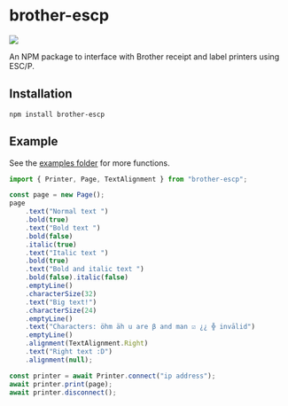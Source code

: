 # brother-escp
<img src="https://img.shields.io/npm/v/brother-escp">

An NPM package to interface with Brother receipt and label printers using ESC/P.

## Installation

`npm install brother-escp`

## Example

See the [examples folder](examples/) for more functions.

```js
import { Printer, Page, TextAlignment } from "brother-escp";

const page = new Page();
page
    .text("Normal text ")
    .bold(true)
    .text("Bold text ")
    .bold(false)
    .italic(true)
    .text("Italic text ")
    .bold(true)
    .text("Bold and italic text ")
    .bold(false).italic(false)
    .emptyLine()
    .characterSize(32)
    .text("Big text!")
    .characterSize(24)
    .emptyLine()
    .text("Characters: öhm äh u are β and man ☑ ¿¿ ╬ invālid")
    .emptyLine()
    .alignment(TextAlignment.Right)
    .text("Right text :D")
    .alignment(null);

const printer = await Printer.connect("ip address");
await printer.print(page);
await printer.disconnect();
```
